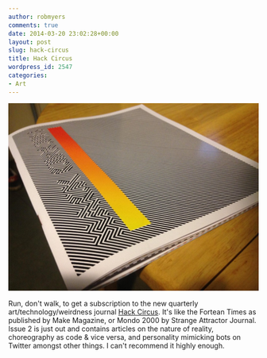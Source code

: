 ```yaml
---
author: robmyers
comments: true
date: 2014-03-20 23:02:28+00:00
layout: post
slug: hack-circus
title: Hack Circus
wordpress_id: 2547
categories:
- Art
---
```


[![Hack Circus](/assets/2014/03/HCcoversmall1-1024x768.jpg)](http://hackcircus.com/)

Run, don't walk, to get a subscription to the new quarterly art/technology/weirdness journal [Hack Circus](http://hackcircus.com/). It's like the Fortean Times as published by Make Magazine, or Mondo 2000 by Strange Attractor Journal. Issue 2 is just out and contains articles on the nature of reality, choreography as code & vice versa, and personality mimicking bots on Twitter amongst other things. I can't recommend it highly enough.
